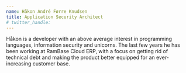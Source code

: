 ```yaml
---
name: Håkon André Førre Knudsen
title: Application Security Architect 
# twitter_handle: 
---
```

 Håkon is a developer with an above average interest in programming languages, information security and unicorns. The last few years he has been working at RamBase Cloud ERP, with a focus on getting rid of technical debt and making the product better equipped for an ever-increasing customer base. 
